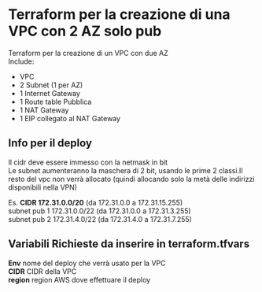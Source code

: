# Terraform per la creazione di una VPC con 2 AZ solo pub

Terraform per la creazione di un VPC con due AZ  
Include:  
- VPC
- 2 Subnet (1 per AZ)
- 1 Internet Gateway
- 1 Route table Pubblica
- 1 NAT Gateway
- 1 EIP collegato al NAT Gateway

## Info per il deploy
Il cidr deve essere immesso con la netmask in bit  
Le subnet aumenteranno la maschera di 2 bit, usando le prime 2 classi.Il resto del vpc non verrà allocato  (quindi allocando solo la metà delle indirizzi disponibili nella VPN)

Es. **CIDR 172.31.0.0/20** (da 172.31.0.0 a 172.31.15.255)   
subnet pub 1 172.31.0.0/22 (da 172.31.0.0 a 172.31.3.255)  
subnet pub 2 172.31.4.0/22 (da 172.31.4.0 a 172.31.7.255)  
 
 
## Variabili Richieste da inserire in terraform.tfvars

**Env** nome del deploy che verrà usato per la VPC  
**CIDR** CIDR della VPC  
**region** region AWS dove effettuare il deploy  
